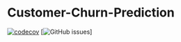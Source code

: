# Customer-Churn-Prediction
[![codecov](https://codecov.io/gh/KR-16/CUSTOMER-CHURN-PREDICTION/branch/main/graph/badge.svg)](https://app.codecov.io/gh/KR-16/Customer-Churn-Prediction)
[![GitHub issues](https://img.shields.io/github/issues/KR-16/Customer-Churn-Prediction)]
